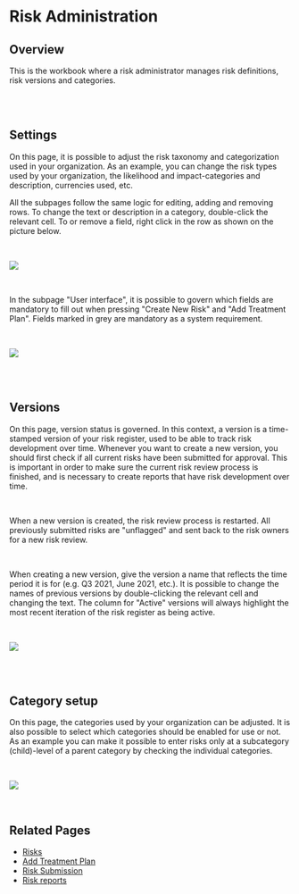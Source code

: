 # Risk Administration

## Overview

This is the workbook where a risk administrator manages risk definitions, risk versions and categories.

<br/>

<br/>

## Settings

On this page, it is possible to adjust the risk taxonomy and categorization used in your organization. As an example, you can change the risk types used by your organization, the likelihood and impact-categories and description, currencies used, etc.

All the subpages follow the same logic for editing, adding and removing rows. To change the text or description in a category, double-click the relevant cell. To or remove a field, right click in the row as shown on the picture below.

<br/>

![](https://profitbasedocs.blob.core.windows.net/riskimages/risk-admin-settings.png)

<br/>

In the subpage "User interface", it is possible to govern which fields are mandatory to fill out when pressing "Create New Risk" and "Add Treatment Plan". Fields marked in grey are mandatory as a system requirement.

<br/>

![](https://profitbasedocs.blob.core.windows.net/riskimages/risk-admin-settings-userinterface.png)

<br/>

<br/>

## Versions

On this page, version status is governed. In this context, a version is a time-stamped version of your risk register, used to be able to track risk development over time. Whenever you want to create a new version, you should first check if all current risks have been submitted for approval. This is important in order to make sure the current risk review process is finished, and is necessary to create reports that have risk development over time.

<br/>

When a new version is created, the risk review process is restarted. All previously submitted risks are "unflagged" and sent back to the risk owners for a new risk review.

<br/>

When creating a new version, give the version a name that reflects the time period it is for (e.g. Q3 2021, June 2021, etc.). It is possible to change the names of previous versions by double-clicking the relevant cell and changing the text. The column for "Active" versions will always highlight the most recent iteration of the risk register as being active.

<br/>

![](https://profitbasedocs.blob.core.windows.net/riskimages/risk-admin-versions.png)

<br/>

<br/>

## Category setup

On this page, the categories used by your organization can be adjusted. It is also possible to select which categories should be enabled for use or not. As an example you can make it possible to enter risks only at a subcategory (child)-level of a parent category by checking the individual categories.

<br/>

![](https://profitbasedocs.blob.core.windows.net/riskimages/risk-admin-category.png)

<br/>

## Related Pages

- [Risks](risks.md)
- [Add Treatment Plan](risks/treatment-plan.md)
- [Risk Submission](risk-submission.md)
- [Risk reports](risk-reports.md)

<br/>
